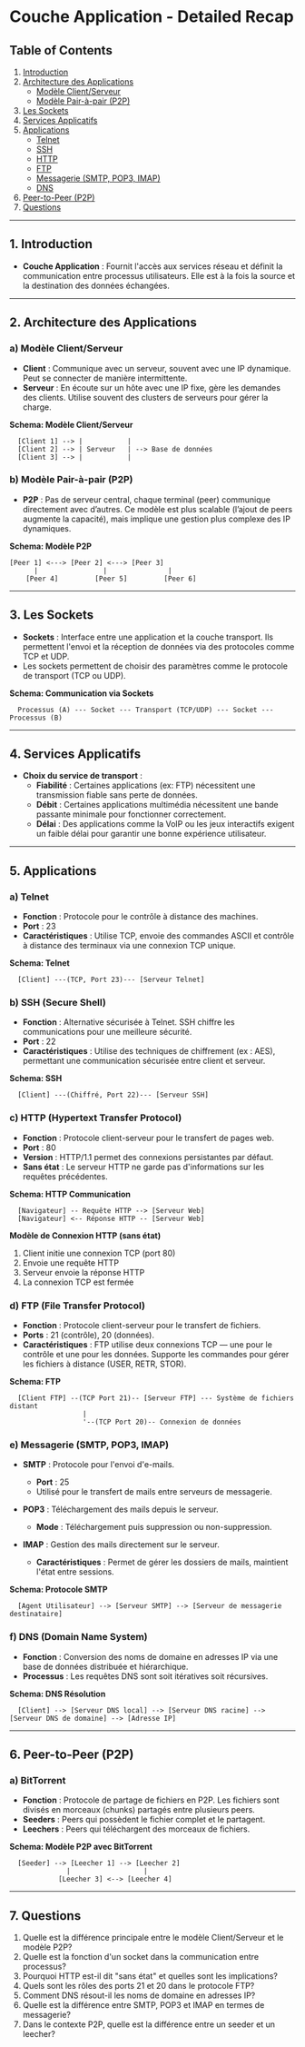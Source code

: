 # Couche Application - Detailed Recap

## Table of Contents
1. [Introduction](#1-introduction)
2. [Architecture des Applications](#2-architecture-des-applications)
   - [Modèle Client/Serveur](#a-modèle-clientserveur)
   - [Modèle Pair-à-pair (P2P)](#b-modèle-pair-à-pair)
3. [Les Sockets](#3-les-sockets)
4. [Services Applicatifs](#4-services-applicatifs)
5. [Applications](#5-applications)
   - [Telnet](#a-telnet)
   - [SSH](#b-ssh)
   - [HTTP](#c-http)
   - [FTP](#d-ftp)
   - [Messagerie (SMTP, POP3, IMAP)](#e-messagerie-smtp-pop3-imap)
   - [DNS](#f-dns)
6. [Peer-to-Peer (P2P)](#6-peer-to-peer-p2p)
7. [Questions](#7-questions)

---

## 1. Introduction
- **Couche Application** : Fournit l'accès aux services réseau et définit la communication entre processus utilisateurs. Elle est à la fois la source et la destination des données échangées.

---

## 2. Architecture des Applications

### a) Modèle Client/Serveur
- **Client** : Communique avec un serveur, souvent avec une IP dynamique. Peut se connecter de manière intermittente.
- **Serveur** : En écoute sur un hôte avec une IP fixe, gère les demandes des clients. Utilise souvent des clusters de serveurs pour gérer la charge.

**Schema: Modèle Client/Serveur**
```
  [Client 1] --> |           |
  [Client 2] --> | Serveur   | --> Base de données
  [Client 3] --> |           |
```

### b) Modèle Pair-à-pair (P2P)
- **P2P** : Pas de serveur central, chaque terminal (peer) communique directement avec d’autres. Ce modèle est plus scalable (l’ajout de peers augmente la capacité), mais implique une gestion plus complexe des IP dynamiques.

**Schema: Modèle P2P**
```
[Peer 1] <---> [Peer 2] <---> [Peer 3]
      |                |               |
    [Peer 4]         [Peer 5]         [Peer 6]
```

---

## 3. Les Sockets
- **Sockets** : Interface entre une application et la couche transport. Ils permettent l'envoi et la réception de données via des protocoles comme TCP et UDP.
- Les sockets permettent de choisir des paramètres comme le protocole de transport (TCP ou UDP).

**Schema: Communication via Sockets**
```
  Processus (A) --- Socket --- Transport (TCP/UDP) --- Socket --- Processus (B)
```

---

## 4. Services Applicatifs
- **Choix du service de transport** :
  - **Fiabilité** : Certaines applications (ex: FTP) nécessitent une transmission fiable sans perte de données.
  - **Débit** : Certaines applications multimédia nécessitent une bande passante minimale pour fonctionner correctement.
  - **Délai** : Des applications comme la VoIP ou les jeux interactifs exigent un faible délai pour garantir une bonne expérience utilisateur.

---

## 5. Applications

### a) Telnet
- **Fonction** : Protocole pour le contrôle à distance des machines.
- **Port** : 23
- **Caractéristiques** : Utilise TCP, envoie des commandes ASCII et contrôle à distance des terminaux via une connexion TCP unique.

**Schema: Telnet**
```
  [Client] ---(TCP, Port 23)--- [Serveur Telnet]
```

### b) SSH (Secure Shell)
- **Fonction** : Alternative sécurisée à Telnet. SSH chiffre les communications pour une meilleure sécurité.
- **Port** : 22
- **Caractéristiques** : Utilise des techniques de chiffrement (ex : AES), permettant une communication sécurisée entre client et serveur.

**Schema: SSH**
```
  [Client] ---(Chiffré, Port 22)--- [Serveur SSH]
```

### c) HTTP (Hypertext Transfer Protocol)
- **Fonction** : Protocole client-serveur pour le transfert de pages web.
- **Port** : 80
- **Version** : HTTP/1.1 permet des connexions persistantes par défaut.
- **Sans état** : Le serveur HTTP ne garde pas d'informations sur les requêtes précédentes.
  
**Schema: HTTP Communication**
```
  [Navigateur] -- Requête HTTP --> [Serveur Web]
  [Navigateur] <-- Réponse HTTP -- [Serveur Web]
```

**Modèle de Connexion HTTP (sans état)**

1. Client initie une connexion TCP (port 80)
2. Envoie une requête HTTP
3. Serveur envoie la réponse HTTP
4. La connexion TCP est fermée

### d) FTP (File Transfer Protocol)
- **Fonction** : Protocole client-serveur pour le transfert de fichiers.
- **Ports** : 21 (contrôle), 20 (données).
- **Caractéristiques** : FTP utilise deux connexions TCP — une pour le contrôle et une pour les données. Supporte les commandes pour gérer les fichiers à distance (USER, RETR, STOR).

**Schema: FTP**
```
  [Client FTP] --(TCP Port 21)-- [Serveur FTP] --- Système de fichiers distant
                  |                             
                  '--(TCP Port 20)-- Connexion de données
```

### e) Messagerie (SMTP, POP3, IMAP)

- **SMTP** : Protocole pour l'envoi d'e-mails.
  - **Port** : 25
  - Utilisé pour le transfert de mails entre serveurs de messagerie.
  
- **POP3** : Téléchargement des mails depuis le serveur.
  - **Mode** : Téléchargement puis suppression ou non-suppression.

- **IMAP** : Gestion des mails directement sur le serveur.
  - **Caractéristiques** : Permet de gérer les dossiers de mails, maintient l'état entre sessions.

**Schema: Protocole SMTP**
```
  [Agent Utilisateur] --> [Serveur SMTP] --> [Serveur de messagerie destinataire]
```

### f) DNS (Domain Name System)
- **Fonction** : Conversion des noms de domaine en adresses IP via une base de données distribuée et hiérarchique.
- **Processus** : Les requêtes DNS sont soit itératives soit récursives.
  
**Schema: DNS Résolution**
```
  [Client] --> [Serveur DNS local] --> [Serveur DNS racine] --> [Serveur DNS de domaine] --> [Adresse IP]
```

---

## 6. Peer-to-Peer (P2P)

### a) BitTorrent
- **Fonction** : Protocole de partage de fichiers en P2P. Les fichiers sont divisés en morceaux (chunks) partagés entre plusieurs peers.
- **Seeders** : Peers qui possèdent le fichier complet et le partagent.
- **Leechers** : Peers qui téléchargent des morceaux de fichiers.

**Schema: Modèle P2P avec BitTorrent**
```
  [Seeder] --> [Leecher 1] --> [Leecher 2]
              |                  |
            [Leecher 3] <--> [Leecher 4]
```

---

## 7. Questions
1. Quelle est la différence principale entre le modèle Client/Serveur et le modèle P2P?
2. Quelle est la fonction d'un socket dans la communication entre processus?
3. Pourquoi HTTP est-il dit "sans état" et quelles sont les implications?
4. Quels sont les rôles des ports 21 et 20 dans le protocole FTP?
5. Comment DNS résout-il les noms de domaine en adresses IP?
6. Quelle est la différence entre SMTP, POP3 et IMAP en termes de messagerie?
7. Dans le contexte P2P, quelle est la différence entre un seeder et un leecher?


